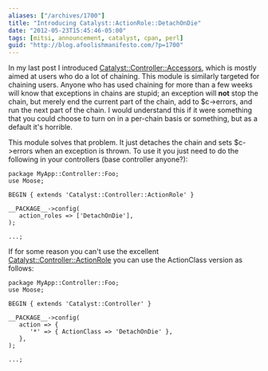 ```yaml
---
aliases: ["/archives/1700"]
title: "Introducing Catalyst::ActionRole::DetachOnDie"
date: "2012-05-23T15:45:46-05:00"
tags: [mitsi, announcement, catalyst, cpan, perl]
guid: "http://blog.afoolishmanifesto.com/?p=1700"
---
```

In my last post I introduced [Catalyst::Controller::Accessors](http://p3rl.org/Catalyst::Controller::Accessors), which is mostly aimed at users who do a lot of chaining. This module is similarly targeted for chaining users. Anyone who has used chaining for more than a few weeks will know that exceptions in chains are stupid; an exception will **not** stop the chain, but merely end the current part of the chain, add to $c->errors, and run the next part of the chain. I would understand this if it were something that you could choose to turn on in a per-chain basis or something, but as a default it's horrible.

This module solves that problem. It just detaches the chain and sets $c->errors when an exception is thrown. To use it you just need to do the following in your controllers (base controller anyone?):

    package MyApp::Controller::Foo;
    use Moose;

    BEGIN { extends 'Catalyst::Controller::ActionRole' }

    __PACKAGE__->config(
       action_roles => ['DetachOnDie'],
    );

    ...;

If for some reason you can't use the excellent [Catalyst::Controller::ActionRole](http://p3rl.org/Catalyst::Controller::ActionRole) you can use the ActionClass version as follows:

    package MyApp::Controller::Foo;
    use Moose;

    BEGIN { extends 'Catalyst::Controller' }

    __PACKAGE__->config(
       action => {
          '*' => { ActionClass => 'DetachOnDie' },
       },
    );

    ...;

